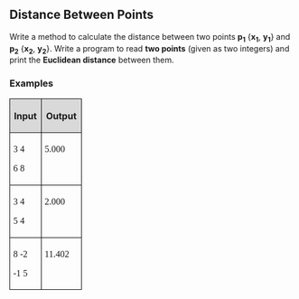 <H2 LANG="bg-BG" CLASS="western"><SPAN LANG="en-US">Distance
	Between Points</SPAN></H2>

<P STYLE="margin-top: 0.06in">Write a method to calculate the
distance between two points <B>p</B><SUB><B>1</B></SUB> {<B>x</B><SUB><B>1</B></SUB>,
<B>y</B><SUB><B>1</B></SUB>} and <B>p</B><SUB><B>2</B></SUB> {<B>x</B><SUB><B>2</B></SUB>,
<B>y</B><SUB><B>2</B></SUB>}. Write a program to read <B>two points</B>
(given as two integers) and print the <B>Euclidean distance</B>
between them.</P>
<H3 CLASS="western">Examples</H3>
<TABLE WIDTH=119 CELLPADDING=4 CELLSPACING=0>
	<COL WIDTH=43>
	<COL WIDTH=59>
	<TR VALIGN=TOP>
		<TD WIDTH=43 BGCOLOR="#d9d9d9" STYLE="border: 1px solid #00000a; padding-top: 0.04in; padding-bottom: 0.04in; padding-left: 0.06in; padding-right: 0.06in">
			<P ALIGN=CENTER><B>Input</B></P>
		</TD>
		<TD WIDTH=59 BGCOLOR="#d9d9d9" STYLE="border: 1px solid #00000a; padding-top: 0.04in; padding-bottom: 0.04in; padding-left: 0.06in; padding-right: 0.06in">
			<P ALIGN=CENTER><B>Output</B></P>
		</TD>
	</TR>
	<TR>
		<TD WIDTH=43 STYLE="border: 1px solid #00000a; padding-top: 0.04in; padding-bottom: 0.04in; padding-left: 0.06in; padding-right: 0.06in">
			<P STYLE="margin-bottom: 0in"><FONT FACE="Consolas, serif">3 4</FONT></P>
			<P><FONT FACE="Consolas, serif">6 8</FONT></P>
		</TD>
		<TD WIDTH=59 VALIGN=TOP STYLE="border: 1px solid #00000a; padding-top: 0.04in; padding-bottom: 0.04in; padding-left: 0.06in; padding-right: 0.06in">
			<P><FONT FACE="Consolas, serif">5.000</FONT></P>
		</TD>
	</TR>
	<TR>
		<TD WIDTH=43 STYLE="border: 1px solid #00000a; padding-top: 0.04in; padding-bottom: 0.04in; padding-left: 0.06in; padding-right: 0.06in">
			<P STYLE="margin-bottom: 0in"><FONT FACE="Consolas, serif">3 4</FONT></P>
			<P><FONT FACE="Consolas, serif">5 4</FONT></P>
		</TD>
		<TD WIDTH=59 VALIGN=TOP STYLE="border: 1px solid #00000a; padding-top: 0.04in; padding-bottom: 0.04in; padding-left: 0.06in; padding-right: 0.06in">
			<P><FONT FACE="Consolas, serif">2.000</FONT></P>
		</TD>
	</TR>
	<TR>
		<TD WIDTH=43 STYLE="border: 1px solid #00000a; padding-top: 0.04in; padding-bottom: 0.04in; padding-left: 0.06in; padding-right: 0.06in">
			<P STYLE="margin-bottom: 0in"><FONT FACE="Consolas, serif">8 -2</FONT></P>
			<P><FONT FACE="Consolas, serif">-1 5</FONT></P>
		</TD>
		<TD WIDTH=59 VALIGN=TOP STYLE="border: 1px solid #00000a; padding-top: 0.04in; padding-bottom: 0.04in; padding-left: 0.06in; padding-right: 0.06in">
			<P><FONT FACE="Consolas, serif">11.402</FONT></P>
		</TD>
	</TR>
</TABLE>